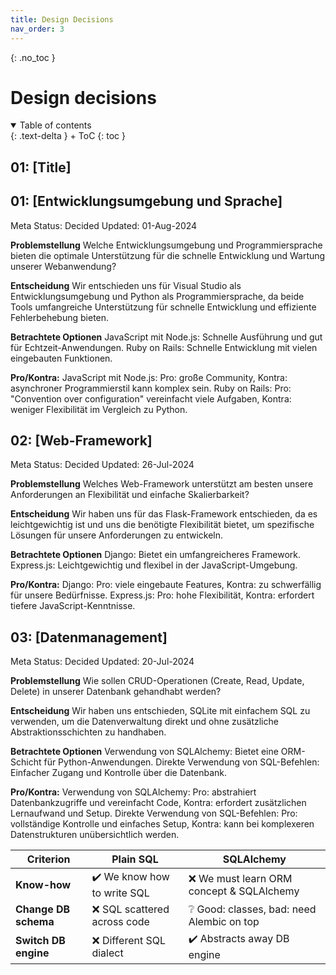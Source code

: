 ```yaml
---
title: Design Decisions
nav_order: 3
---
```




{: .no_toc }

# Design decisions

<details open markdown="block">
{: .text-delta }
<summary>Table of contents</summary>
+ ToC
{: toc }
</details>

## 01: [Title]


## 01: [Entwicklungsumgebung und Sprache]
Meta
Status: Decided
Updated: 01-Aug-2024

**Problemstellung**
Welche Entwicklungsumgebung und Programmiersprache bieten die optimale Unterstützung für die schnelle Entwicklung und Wartung unserer Webanwendung?

**Entscheidung**
Wir entschieden uns für Visual Studio als Entwicklungsumgebung und Python als Programmiersprache, da beide Tools umfangreiche Unterstützung für schnelle Entwicklung und effiziente Fehlerbehebung bieten.

**Betrachtete Optionen**
JavaScript mit Node.js: Schnelle Ausführung und gut für Echtzeit-Anwendungen.
Ruby on Rails: Schnelle Entwicklung mit vielen eingebauten Funktionen.

**Pro/Kontra:**
JavaScript mit Node.js: Pro: große Community, Kontra: asynchroner Programmierstil kann komplex sein.
Ruby on Rails: Pro: "Convention over configuration" vereinfacht viele Aufgaben, Kontra: weniger Flexibilität im Vergleich zu Python.


## 02: [Web-Framework]
Meta
Status: Decided
Updated: 26-Jul-2024

**Problemstellung**
Welches Web-Framework unterstützt am besten unsere Anforderungen an Flexibilität und einfache Skalierbarkeit?

**Entscheidung**
Wir haben uns für das Flask-Framework entschieden, da es leichtgewichtig ist und uns die benötigte Flexibilität bietet, um spezifische Lösungen für unsere Anforderungen zu entwickeln.

**Betrachtete Optionen**
Django: Bietet ein umfangreicheres Framework.
Express.js: Leichtgewichtig und flexibel in der JavaScript-Umgebung.

**Pro/Kontra:**
Django: Pro: viele eingebaute Features, Kontra: zu schwerfällig für unsere Bedürfnisse.
Express.js: Pro: hohe Flexibilität, Kontra: erfordert tiefere JavaScript-Kenntnisse.


## 03: [Datenmanagement]
Meta
Status: Decided
Updated: 20-Jul-2024

**Problemstellung**
Wie sollen CRUD-Operationen (Create, Read, Update, Delete) in unserer Datenbank gehandhabt werden?

**Entscheidung**
Wir haben uns entschieden, SQLite mit einfachem SQL zu verwenden, um die Datenverwaltung direkt und ohne zusätzliche Abstraktionsschichten zu handhaben.

**Betrachtete Optionen**
Verwendung von SQLAlchemy: Bietet eine ORM-Schicht für Python-Anwendungen.
Direkte Verwendung von SQL-Befehlen: Einfacher Zugang und Kontrolle über die Datenbank.

**Pro/Kontra:**
Verwendung von SQLAlchemy: Pro: abstrahiert Datenbankzugriffe und vereinfacht Code, Kontra: erfordert zusätzlichen Lernaufwand und Setup.
Direkte Verwendung von SQL-Befehlen: Pro: vollständige Kontrolle und einfaches Setup, Kontra: kann bei komplexeren Datenstrukturen unübersichtlich werden.



| Criterion | Plain SQL | SQLAlchemy |
| --- | --- | --- |
| **Know-how** | ✔️ We know how to write SQL | ❌ We must learn ORM concept & SQLAlchemy |
| **Change DB schema** | ❌ SQL scattered across code | ❔ Good: classes, bad: need Alembic on top |
| **Switch DB engine** | ❌ Different SQL dialect | ✔️ Abstracts away DB engine |


